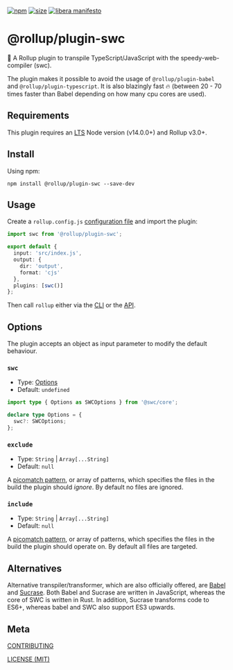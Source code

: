 [npm]: https://img.shields.io/npm/v/@rollup/plugin-swc
[npm-url]: https://www.npmjs.com/package/@rollup/plugin-swc
[size]: https://packagephobia.now.sh/badge?p=@rollup/plugin-swc
[size-url]: https://packagephobia.now.sh/result?p=@rollup/plugin-swc

[![npm][npm]][npm-url]
[![size][size]][size-url]
[![libera manifesto](https://img.shields.io/badge/libera-manifesto-lightgrey.svg)](https://liberamanifesto.com)

# @rollup/plugin-swc

🍣 A Rollup plugin to transpile TypeScript/JavaScript with the speedy-web-compiler (swc).

The plugin makes it possible to avoid the usage of `@rollup/plugin-babel` and `@rollup/plugin-typescript`.
It is also blazingly fast 🔥 (between 20 - 70 times faster than Babel depending on how many cpu cores are used).

## Requirements

This plugin requires an [LTS](https://github.com/nodejs/Release) Node version (v14.0.0+) and Rollup v3.0+.

## Install

Using npm:

```console
npm install @rollup/plugin-swc --save-dev
```

## Usage

Create a `rollup.config.js` [configuration file](https://www.rollupjs.org/guide/en/#configuration-files) and import the plugin:

```typescript
import swc from '@rollup/plugin-swc';

export default {
  input: 'src/index.js',
  output: {
    dir: 'output',
    format: 'cjs'
  },
  plugins: [swc()]
};
```

Then call `rollup` either via the [CLI](https://www.rollupjs.org/guide/en/#command-line-reference) or the [API](https://www.rollupjs.org/guide/en/#javascript-api).

## Options

The plugin accepts an object as input parameter to modify the default behaviour.

### `swc`

- Type: [Options](https://swc.rs/docs/configuration/swcrc)
- Default: `undefined`

```typescript
import type { Options as SWCOptions } from '@swc/core';

declare type Options = {
  swc?: SWCOptions;
};
```

### `exclude`

- Type: `String` | `Array[...String]`
- Default: `null`

A [picomatch pattern](https://github.com/micromatch/picomatch),
or array of patterns, which specifies the files in the build the plugin should _ignore_. By default no files are ignored.

### `include`

- Type: `String` | `Array[...String]`
- Default: `null`

A [picomatch pattern](https://github.com/micromatch/picomatch),
or array of patterns, which specifies the files in the build the plugin should operate on. By default all files are targeted.

## Alternatives

Alternative transpiler/transformer, which are also officially offered, are [Babel](https://www.npmjs.com/package/@rollup/plugin-babel) and [Sucrase](https://www.npmjs.com/package/@rollup/plugin-sucrase).
Both Babel and Sucrase are written in JavaScript, whereas the core of SWC is written in Rust. In addition, Sucrase transforms code to ES6+, whereas babel and SWC also support ES3 upwards.

## Meta

[CONTRIBUTING](/.github/CONTRIBUTING.md)

[LICENSE (MIT)](/LICENSE)
